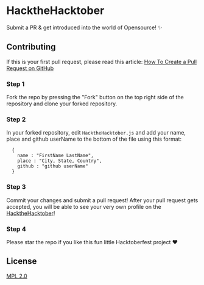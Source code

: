 # HacktheHacktober

Submit a PR & get introduced into the world of Opensource! :sparkles:

## Contributing

If this is your first pull request, please read this article: [How To Create a Pull Request on GitHub](https://www.digitalocean.com/community/tutorials/how-to-create-a-pull-request-on-github)

### Step 1

Fork the repo by pressing the "Fork" button on the top right side of the
repository and clone your forked repository.

### Step 2

In your forked repository, edit `HacktheHacktober.js` and add your name, place and github userName to the bottom of the file using this format:

```
  {
    name : "FirstName LastName",
    place : "City, State, Country",
    github : "github userName"
  }
```

### Step 3 

Commit your changes and submit a pull request! After your pull request gets accepted, you will be able to see your very own profile on the [HacktheHacktober](https://hackthehacktober.dscaot.xyz/)!

### Step 4

Please star the repo if you like this fun little Hacktoberfest project :heart:

## License

[MPL 2.0](LICENSE)
